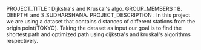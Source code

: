 PROJECT_TITLE : Dijkstra's and Kruskal's algo.
GROUP_MEMBERS : B. DEEPTHI and S.SUDHARSHANA.
PROJECT_DESCRIPTION : In this project we are using a dataset that contains distances of different stations from the origin point(TOKYO).
                      Taking the dataset as input our goal is to find the shortest path and optimized path using dijkstra's and kruskal's algorithms respectively.                     
                      
